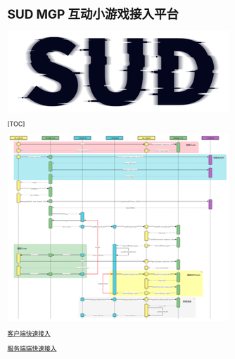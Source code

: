 # SUD MGP 互动小游戏接入平台

![SUD](./Resource/logo.png)

[TOC]

![SUD](./Resource/startup.png)

[客户端快速接入](./Client/StartUp.md)

[服务端端快速接入](./Server/StartUp.md)
